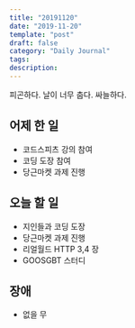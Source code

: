 ```yaml
---
title: "20191120"
date: "2019-11-20"
template: "post"
draft: false
category: "Daily Journal"
tags:
description:
---
```


피곤하다. 날이 너무 춥다. 싸늘하다.

## 어제 한 일

* 코드스피츠 강의 참여
* 코딩 도장 참여
* 당근마켓 과제 진행

## 오늘 할 일

* 지인들과 코딩 도장
* 당근마켓 과제 진행
* 리얼월드 HTTP 3,4 장
* GOOSGBT 스터디

## 장애

* 없을 무
